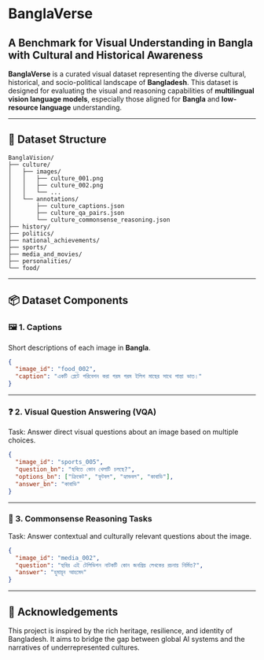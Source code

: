 # BanglaVerse

## A Benchmark for Visual Understanding in Bangla with Cultural and Historical Awareness

**BanglaVerse** is a curated visual dataset representing the diverse cultural, historical, and socio-political landscape of **Bangladesh**. This dataset is designed for evaluating the visual and reasoning capabilities of **multilingual vision language models**, especially those aligned for **Bangla** and **low-resource language** understanding.

---

## 📂 Dataset Structure

```
BanglaVision/
├── culture/
│   ├── images/
│   │   ├── culture_001.png
│   │   ├── culture_002.png
│   │   └── ...
│   └── annotations/
│       ├── culture_captions.json
│       ├── culture_qa_pairs.json
│       └── culture_commonsense_reasoning.json
├── history/
├── politics/
├── national_achievements/
├── sports/
├── media_and_movies/
├── personalities/
└── food/
```

---

## 📦 Dataset Components

### 🖼️ 1. Captions

Short descriptions of each image in **Bangla**.

```json
{
  "image_id": "food_002",
  "caption": "একটি প্লেটে পরিবেশন করা গরম গরম ইলিশ মাছের সাথে পান্তা ভাত।"
}
```

---

### ❓ 2. Visual Question Answering (VQA)

Task: Answer direct visual questions about an image based on multiple choices.

```json
{
  "image_id": "sports_005",
  "question_bn": "ছবিতে কোন খেলাটি চলছে?",
  "options_bn": ["ক্রিকেট", "ফুটবল", "হ্যান্ডবল", "কাবাডি"],
  "answer_bn": "কাবাডি"
}
```

---

### 🧠 3. Commonsense Reasoning Tasks

Task: Answer contextual and culturally relevant questions about the image.

```json
{
  "image_id": "media_002",
  "question": "ছবির এই টেলিভিশন নাটকটি কোন জনপ্রিয় লেখকের রচনায় নির্মিত?",
  "answer": "হুমায়ূন আহমেদ"
}
```

---

## 🙏 Acknowledgements

This project is inspired by the rich heritage, resilience, and identity of Bangladesh. It aims to bridge the gap between global AI systems and the narratives of underrepresented cultures.
